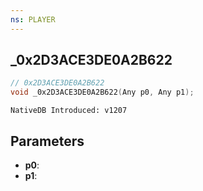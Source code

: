 ```yaml
---
ns: PLAYER
---
```

## _0x2D3ACE3DE0A2B622

```c
// 0x2D3ACE3DE0A2B622
void _0x2D3ACE3DE0A2B622(Any p0, Any p1);
```

```
NativeDB Introduced: v1207
```

## Parameters
* **p0**:
* **p1**:
